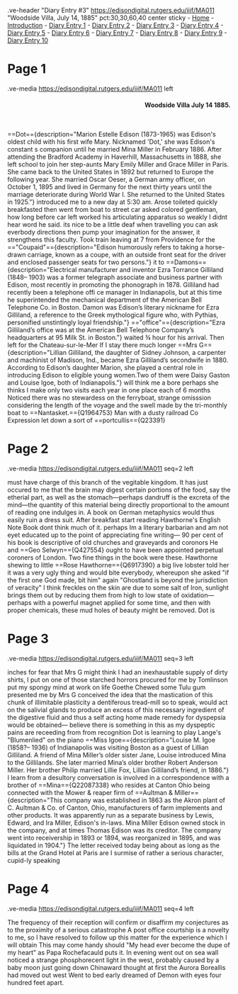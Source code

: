 .ve-header "Diary Entry #3" https://edisondigital.rutgers.edu/iiif/MA011 "Woodside Villa, July 14, 1885" pct:30,30,60,40 center sticky
    - [Home](/)
    - [Introduction](/introduction)
    - [Diary Entry 1](/1)
    - [Diary Entry 2](/2)
    - [Diary Entry 3](/3)
    - [Diary Entry 4](/4)
    - [Diary Entry 5](/5)
    - [Diary Entry 6](/6)
    - [Diary Entry 7](/7)
    - [Diary Entry 8](/8)
    - [Diary Entry 9](/9)
    - [Diary Entry 10](/10)

# Page 1

.ve-media https://edisondigital.rutgers.edu/iiif/MA011 left

<div style="text-align: right"><h4>Woodside Villa July 14 1885.</h4><br></div>

==Dot=={description="Marion Estelle Edison (1873-1965) was Edison's oldest child with his first wife Mary. Nicknamed 'Dot,' she was Edison's constant s companion until he married Mina Miller in February 1886. After attending the Bradford Academy in Haverhill, Massachusetts in 1888, she left school to join her step-aunts Mary Emily Miller and Grace Miller in Paris. She came back to the United States in 1892 but returned to Europe the following year. She married Oscar Oeser, a German army officer, on October 1, 1895 and lived in Germany for the next thirty years until the marriage deteriorate during World War I. She returned to the United States in 1925."} introduced me to a new day at 5:30 am. Arose toileted quickly breakfasted then went from boat to street car asked colored gentleman, how long before car left worked his articulating apparatus so weakly I didnt hear word he said. its nice to be a little deaf when travelling you can ask everbody directions then pump your imagination for the answer, it strengthens this faculty. Took train leaving at 7 from Providence for the =="Coupaid"=={description="Edison humorously refers to taking a horse-drawn carriage, known as a coupe, with an outside front seat for the driver and enclosed passenger seats for two persons."} it to ==Damons=={description="Electrical manufacturer and inventor Ezra Torrance Gilliland (1848– 1903) was a former telegraph associate and business partner with Edison, most recently in promoting the phonograph in 1878. Gilliland had recently been a telephone offi ce manager in Indianapolis, but at this time he superintended the mechanical department of the American Bell Telephone Co. in Boston. Damon was Edison’s literary nickname for Ezra Gilliland, a reference to the Greek mythological figure who, with Pythias, personified unstintingly loyal friendship."} =="office"=={description="Ezra Gilliland’s office was at the American Bell Telephone Company’s headquarters at 95 Milk St. in Boston."} waited ¾ hour for his arrival. Then left for the Chateau-sur-le-Mer If I stay there much longer ==Mrs G=={description="Lillian Gilliland, the daughter of Sidney Johnson, a carpenter and machinist of Madison, Ind., became Ezra Gilliland’s secondwife in 1880. According to Edison’s daughter Marion, she played a central role in introducing Edison to eligible young women.Two of them were Daisy Gaston and Louise Igoe, both of Indianapolis."} will think me a bore perhaps she thinks I make only two visits each year in one place each of 6 months Noticed there was no stewardess on the ferryboat, strange omisssion considering the length of the voyage and the swell made by the tri-monthly boat to ==Nantasket.=={Q1964753} Man with a dusty railroad Co Expression let down a sort of ==portcullis=={Q23391}

# Page 2

.ve-media https://edisondigital.rutgers.edu/iiif/MA011 seq=2 left

must have charge of this branch of the vegitable kingdom. It has just occured to me that the brain may digest certain portions of the food, say the etherial part, as well as the stomach—perhaps dandruff is the excreta of the mind—the quantity of this material being directly proportional to the amount of reading one indulges in. A book on German metaphysics would thus easily ruin a dress suit. After breakfast start reading Hawthorne's English Note Book dont think much of it. perhaps Im a literary barbarian and am not eyet educated up to the point of appreciating fine writing— 90 per cent of his book is descriptive of old churches and graveyards and coronors He and ==Geo Selwyn=={Q427554} ought to have been appointed perpetual coroners of London. Two fine things in the book were these. Hawthorne shewing to little ==Rose Hawthorne=={Q6917390} a big live lobster told her it was a very ugly thing and would bite everybody, whereupon she asked "if the first one God made, bit him" again "Ghostland is beyond the jurisdiction of veracity" I think freckles on the skin are due to some salt of Iron, sunlight brings them out by reducing them from high to low state of oxidation—perhaps with a powerful magnet applied for some time, and then with proper chemicals, these mud holes of beauty might be removed. Dot is

# Page 3

.ve-media https://edisondigital.rutgers.edu/iiif/MA011 seq=3 left

inches for fear that Mrs G might think I had an inexhaustable supply of dirty shirts, I put on one of those starched horrors procured for me by Tomlinson put my spongy mind at work on life Goethe Chewed some Tulu gum presented me by Mrs G conceived the idea that the mastication of this chunk of illimitable plasticity a dentiferous tread-mill so to speak, would act on the salivial glands to produce an excess of this necessary ingredient of the digestive fluid and thus a self acting home made remedy for dyspepsia would be obtained— believe there is something in this as my dyspeptic pains are receeding from from recognition Dot is learning to play Lange's "Blumenlied" on the piano ==Miss Igoe=={description="Louise M. Igoe (1858?– 1936) of Indianapolis was visiting Boston as a guest of Lillian Gilliland. A friend of Mina Miller’s older sister Jane, Louise introduced Mina to the Gillilands. She later married Mina’s older brother Robert Anderson Miller. Her brother Philip married Lillie Fox, Lillian Gilliland’s friend, in 1886."} I learn from a desultory conversation is involved in a correspondence with a brother of ==Mina=={Q22087338} who resides at Canton Ohio being connected with the Mower & reaper firm of ==Aultman & Miller=={description="This company was established in 1863 as the Akron plant of C. Aultman & Co. of Canton, Ohio, manufacturers of farm implements and other products. It was apparently run as a separate business by Lewis, Edward, and Ira Miller, Edison's in-laws. Mina Miller Edison owned stock in the company, and at times Thomas Edison was its creditor. The company went into receivership in 1893 or 1894, was reorganized in 1895, and was liquidated in 1904."} The letter received today being about as long as the bills at the Grand Hotel at Paris are I surmise of rather a serious character, cupid-ly speaking

# Page 4

.ve-media https://edisondigital.rutgers.edu/iiif/MA011 seq=4 left

The frequency of their reception will confirm or disaffirm my conjectures as to the proximity of a serious catastrophe A post office courtship is a novelty to me, so I have resolved to follow up this matter for the experience which I will obtain This may come handy should "My head ever become the dupe of my heart" as Papa Rochefacauld puts it. In evening went out on sea wall noticed a strange phosphorecent light in the west, probably caused by a baby moon just going down Chinaward thought at first the Aurora Boreallis had moved out west Went to bed early dreamed of Demon with eyes four hundred feet apart.
